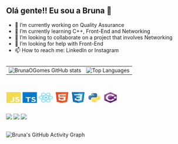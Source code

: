 ## Olá gente!! Eu sou a Bruna 👋

- 🔭 I’m currently working on Quality Assurance  
- 🌱 I’m currently learning C++, Front-End and Networking  
- 👯 I’m looking to collaborate on a project that involves Networking  
- 🤔 I’m looking for help with Front-End  
- 📫 How to reach me: LinkedIn or Instagram  

##

<table>
  <tr>
    <td>
      <img src="https://github-readme-stats.vercel.app/api?username=BrunaOGomes&show_icons=true&theme=dracula" alt="BrunaOGomes GitHub stats" />
    </td>
    <td>
      <img src="https://github-readme-stats.vercel.app/api/top-langs/?username=BrunaOGomes&layout=compact&theme=dracula" alt="Top Languages" />
    </td>
  </tr>
</table>

##

<div style="display: inline_block"><br>
  <img align="center" alt="Bruna-Js" height="30" width="40" src="https://raw.githubusercontent.com/devicons/devicon/master/icons/javascript/javascript-plain.svg">
  <img align="center" alt="Bruna-Ts" height="30" width="40" src="https://raw.githubusercontent.com/devicons/devicon/master/icons/typescript/typescript-plain.svg">
  <img align="center" alt="Bruna-React" height="30" width="40" src="https://raw.githubusercontent.com/devicons/devicon/master/icons/react/react-original.svg">
  <img align="center" alt="Bruna-HTML" height="30" width="40" src="https://raw.githubusercontent.com/devicons/devicon/master/icons/html5/html5-original.svg">
  <img align="center" alt="Bruna-CSS" height="30" width="40" src="https://raw.githubusercontent.com/devicons/devicon/master/icons/css3/css3-original.svg">
  <img align="center" alt="Bruna-Python" height="30" width="40" src="https://raw.githubusercontent.com/devicons/devicon/master/icons/python/python-original.svg">
  <img align="center" alt="Bruna-Csharp" height="30" width="40" src="https://raw.githubusercontent.com/devicons/devicon/master/icons/csharp/csharp-original.svg">
</div> 

##

<div> 
  <a href="https://instagram.com/rafaballerini" target="_blank"><img src="https://img.shields.io/badge/-Instagram-%23E4405F?style=for-the-badge&logo=instagram&logoColor=white"></a>
  <a href="mailto:contatorafaballerini@gmail.com"><img src="https://img.shields.io/badge/-Gmail-%23333?style=for-the-badge&logo=gmail&logoColor=white"></a>
  <a href="https://www.linkedin.com/in/rafaella-ballerini-45875016a" target="_blank"><img src="https://img.shields.io/badge/-LinkedIn-%230077B5?style=for-the-badge&logo=linkedin&logoColor=white"></a> 
</div>

##

![Bruna's GitHub Activity Graph](https://github-readme-activity-graph.vercel.app/graph?username=BrunaOGomes&theme=dracula)

